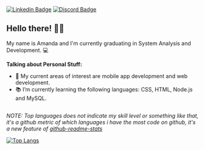 
[![Linkedin Badge](https://img.shields.io/badge/-LinkedIn-blue?style=flat&logo=LinkedIn&logoColor=white)](https://www.linkedin.com/in/amanda-limasobrinho/)
[![Discord Badge](https://img.shields.io/badge/-Discord-7289DA?style=flat&logo=Discord&logoColor=white)](https://www.discord.com/)

## Hello there! ✌🏻

My name is Amanda and I'm currently graduating in System Analysis and Development. 💻


**Talking about Personal Stuff:**
- 📍 My current areas of interest are mobile app development and web development. 
- 📚 I’m currently learning the following languages: CSS, HTML, Node.js and MySQL.

##
*NOTE: Top languages does not indicate my skill level or something like that, it's a github metric of which languages i have the most code on github, it's a new feature of [github-readme-stats](https://github.com/anuraghazra/github-readme-stats)*

[![Top Langs](https://github-readme-stats.vercel.app/api/top-langs/?username=amanda-lima&layout=compact)](https://github.com/anuraghazra/github-readme-stats)
